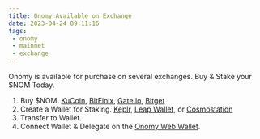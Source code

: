 ```yaml
---
title: Onomy Available on Exchange
date: 2023-04-24 09:11:16
tags:
 - onomy
 - mainnet
 - exchange
---
```

Onomy is available for purchase on several exchanges. Buy & Stake your $NOM Today.
 1. Buy $NOM. [KuCoin](https://www.kucoin.com/), [BitFinix](https://www.bitfinex.com/), [Gate.io](https://gate.io/), [Bitget](https://www.bitget.com/)
 2. Create a Wallet for Staking. [Keplr](https://www.keplr.app/), [Leap Wallet](https://www.leapwallet.io/#inpage-download), or [Cosmostation](https://chrome.google.com/webstore/detail/cosmostation-wallet/fpkhgmpbidmiogeglndfbkegfdlnajnf?utm_source=chrome-ntp-icon)
 3. Transfer to Wallet.
 4. Connect Wallet & Delegate on the [Onomy Web Wallet](https://app.onomy.io/wallet/staking/onomyvaloper1w09kn8ykzcn0ugxgplqal9akvs94pp8kytgw2j).